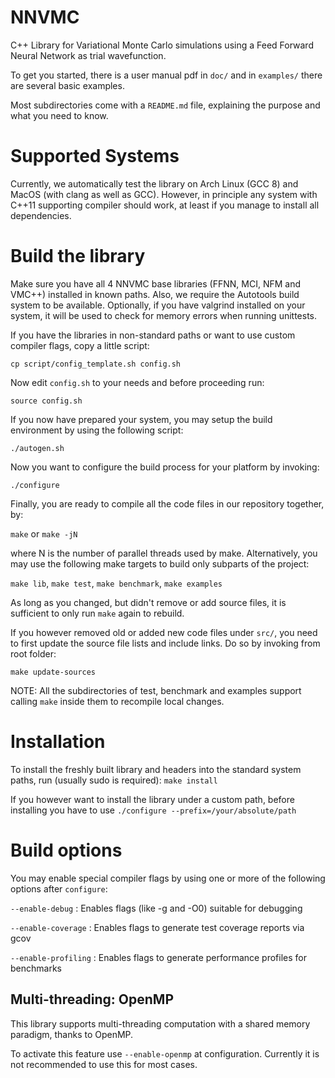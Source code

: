 # NNVMC

C++ Library for Variational Monte Carlo simulations using a Feed Forward Neural Network as trial wavefunction.

To get you started, there is a user manual pdf in `doc/` and in `examples/` there are several basic examples.

Most subdirectories come with a `README.md` file, explaining the purpose and what you need to know.



# Supported Systems

Currently, we automatically test the library on Arch Linux (GCC 8) and MacOS (with clang as well as GCC).
However, in principle any system with C++11 supporting compiler should work, at least if you manage to install all dependencies.



# Build the library

Make sure you have all 4 NNVMC base libraries (FFNN, MCI, NFM and VMC++) installed in known paths.
Also, we require the Autotools build system to be available.
Optionally, if you have valgrind installed on your system, it will be used to check for memory errors when running unittests.

If you have the libraries in non-standard paths or want to use custom compiler flags, copy a little script:

   `cp script/config_template.sh config.sh`

Now edit `config.sh` to your needs and before proceeding run:

   `source config.sh`

If you now have prepared your system, you may setup the build environment by using the following script:

   `./autogen.sh`

Now you want to configure the build process for your platform by invoking:

   `./configure`

Finally, you are ready to compile all the code files in our repository together, by:

   `make` or `make -jN`

where N is the number of parallel threads used by make. Alternatively, you may use the following make targets to build only subparts of the project:

   `make lib`, `make test`, `make benchmark`, `make examples`


As long as you changed, but didn't remove or add source files, it is sufficient to only run `make` again to rebuild.

If you however removed old or added new code files under `src/`, you need to first update the source file lists and include links. Do so by invoking from root folder:

   `make update-sources`

NOTE: All the subdirectories of test, benchmark and examples support calling `make` inside them to recompile local changes.



# Installation

To install the freshly built library and headers into the standard system paths, run (usually sudo is required):
  `make install`

If you however want to install the library under a custom path, before installing you have to use
  `./configure --prefix=/your/absolute/path`



# Build options

You may enable special compiler flags by using one or more of the following options after `configure`:

   `--enable-debug` : Enables flags (like \-g and \-O0) suitable for debugging

   `--enable-coverage` : Enables flags to generate test coverage reports via gcov

   `--enable-profiling` : Enables flags to generate performance profiles for benchmarks




## Multi-threading: OpenMP

This library supports multi-threading computation with a shared memory paradigm, thanks to OpenMP.

To activate this feature use `--enable-openmp` at configuration. Currently it is not recommended to use this for most cases.
